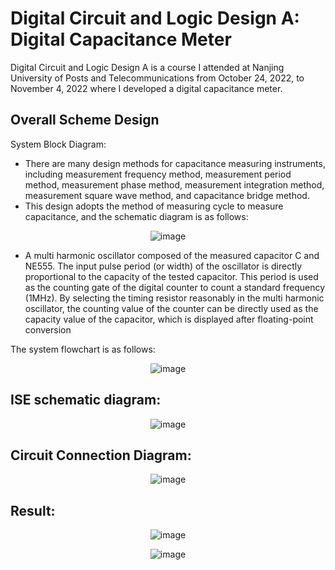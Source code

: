 # Digital Circuit and Logic Design A: Digital Capacitance Meter

Digital Circuit and Logic Design A is a course I attended at Nanjing University of Posts and Telecommunications from October 24, 2022, to November 4, 2022 where I developed a digital capacitance meter.

## Overall Scheme Design
System Block Diagram:
- There are many design methods for capacitance measuring instruments, including measurement frequency method, measurement period method, measurement phase method, measurement integration method, measurement square wave method, and capacitance bridge method.
- This design adopts the method of measuring cycle to measure capacitance, and the schematic diagram is as follows:

<p align="center">
  <img src="https://github.com/DarthEricXD/Simple-Capacitance-Tester/blob/main/pics/schematic%20diagram.png" alt="image">
</p>

- A multi harmonic oscillator composed of the measured capacitor C and NE555. The input pulse period (or width) of the oscillator is directly proportional to the capacity of the tested capacitor. This period is used as the counting gate of the digital counter to count a standard frequency (1MHz). By selecting the timing resistor reasonably in the multi harmonic oscillator, the counting value of the counter can be directly used as the capacity value of the capacitor, which is displayed after floating-point conversion

The system flowchart is as follows:

<p align="center">
  <img src="https://github.com/DarthEricXD/Simple-Capacitance-Tester/blob/main/pics/system%20flowchart.png" alt="image">
</p>


## ISE schematic diagram:
<p align="center">
  <img src="https://github.com/DarthEricXD/Simple-Capacitance-Tester/blob/main/pics/1%20ISE%20schematic%20diagram.png" alt="image">
</p>

## Circuit Connection Diagram:
<p align="center">
  <img src="https://github.com/DarthEricXD/Simple-Capacitance-Tester/blob/main/pics/2%20circuit%20connection%20diagram.jpg" alt="image">
</p>

## Result:
<p align="center">
  <img src="https://github.com/DarthEricXD/Simple-Capacitance-Tester/blob/main/pics/3%20result1.png" alt="image">
</p>

<p align="center">
  <img src="https://github.com/DarthEricXD/Simple-Capacitance-Tester/blob/main/pics/4%20result2.png" alt="image">
</p>
